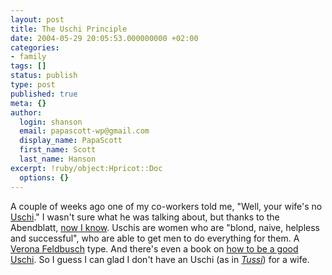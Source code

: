 ```yaml
---
layout: post
title: The Uschi Principle
date: 2004-05-29 20:05:53.000000000 +02:00
categories:
- family
tags: []
status: publish
type: post
published: true
meta: {}
author:
  login: shanson
  email: papascott-wp@gmail.com
  display_name: PapaScott
  first_name: Scott
  last_name: Hanson
excerpt: !ruby/object:Hpricot::Doc
  options: {}
---
```

<p>A couple of weeks ago one of my co-workers told me, "Well, your wife's no <a title="Uschi & Uschi" href="http://www.uschi-und-uschi.de/home/">Uschi</a>." I wasn't sure what he was talking about, but thanks to the Abendblatt, <a title="Mit Uschi auf die Sonnenseite" href="http://www.abendblatt.de/daten/2004/05/29/300043.html">now I know</a>. Uschis are women who are "blond, naive, helpless and successful", who are able to get men to do everything for them. A <a title="SUPER ILLU ONLINE - Beauty & Wellness" href="http://www.super-illu.de/frauen/starke_Frauen/verona.shtml">Verona Feldbusch</a> type. And there's even a book on <a title="Amazon.de: Bücher: Das Uschi-Prinzip" href="http://www.amazon.de/exec/obidos/ASIN/3426777592">how to be a good Uschi</a>. So I guess I can glad I don't have an Uschi (as in <em><a title="bimbo" href="http://dict.leo.org/?search=Tussi">Tussi</a></em>) for a wife.</p>
